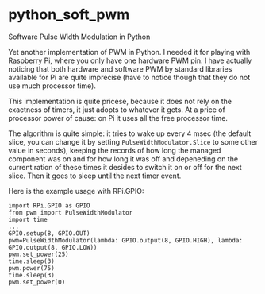python_soft_pwm
===============

Software Pulse Width Modulation in Python

Yet another implementation of PWM in Python. I needed it for playing with Raspberry Pi, where you only have one hardware PWM pin. I have actually noticing that both hardware and software PWM by standard libraries available for Pi are quite imprecise (have to notice though that they do not use much processor time). 

This implementation is quite pricese, because it does not rely on the exactness of timers, it just adopts to whatever it gets. At a price of processor power of cause: on Pi it uses all the free processor time. 

The algorithm is quite simple: it tries to wake up every 4 msec (the default slice, you can change it by setting  `PulseWidthModulator.Slice` to some other value in seconds), keeping the records of how long the managed component was on and for how long it was off and depeneding on the current ration of these times it desides to switch it on or off for the next slice. Then it goes to sleep until the next timer event.

Here is the example usage with RPi.GPIO:

```
import RPi.GPIO as GPIO
from pwm import PulseWidthModulator
import time
...
GPIO.setup(8, GPIO.OUT)
pwm=PulseWidthModulator(lambda: GPIO.output(8, GPIO.HIGH), lambda: GPIO.output(8, GPIO.LOW))
pwm.set_power(25)
time.sleep(3)
pwm.power(75)
time.sleep(3)
pwm.set_power(0)
```

